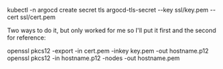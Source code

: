 
kubectl -n argocd create secret tls argocd-tls-secret --key ssl/key.pem --cert ssl/cert.pem


Two ways to do it, but only worked for me so I'll put it first and the second for reference:

openssl pkcs12 -export -in cert.pem -inkey key.pem -out hostname.p12
openssl pkcs12 -in hostname.p12 -nodes -out hostname.pem
